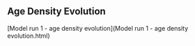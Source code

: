   
  
  
  
## Age Density Evolution  
  
[Model run 1 - age density evolution](Model run 1 - age density evolution.html)